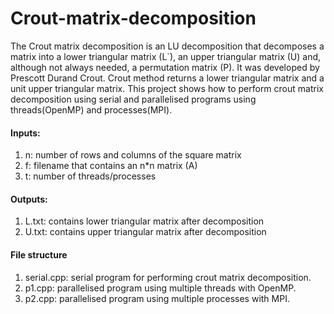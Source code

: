 # Crout-matrix-decomposition
The Crout matrix decomposition is an LU decomposition that decomposes a matrix into a lower triangular matrix (L`), an upper triangular matrix (U) and, although not always needed, a permutation matrix (P). It was developed by Prescott Durand Crout. Crout method returns a lower triangular matrix and a unit upper triangular matrix.
This project shows how to perform crout matrix decomposition using serial and parallelised programs using threads(OpenMP) and processes(MPI). 
#### Inputs:
1. n: number of rows and columns of the square matrix
2. f: filename that contains an n*n matrix (A)
3. t: number of threads/processes
#### Outputs:
1. L.txt: contains lower triangular matrix after decomposition
2. U.txt: contains upper triangular matrix after decomposition

#### File structure
1. serial.cpp: serial program for performing crout matrix decomposition. 
2. p1.cpp: parallelised program using multiple threads with OpenMP. 
3. p2.cpp: parallelised program using multiple processes with MPI. 

